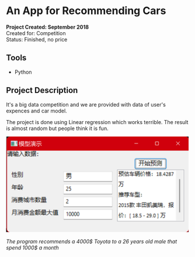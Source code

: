 # An App for Recommending Cars
__Project Created: September 2018__  
Created for: Competition  
Status: Finished, no price

## Tools
+ Python

## Project Description
It's a big data competition and we are provided with data of user's expences and car model.

The project is done using Linear regression which works terrible. The result is almost random but people think it is fun.

<img src="assets/images/project/car/main.png" width="500"/>

*The program recommends a 4000$ Toyota to a 26 years old male that spend 1000$ a month*